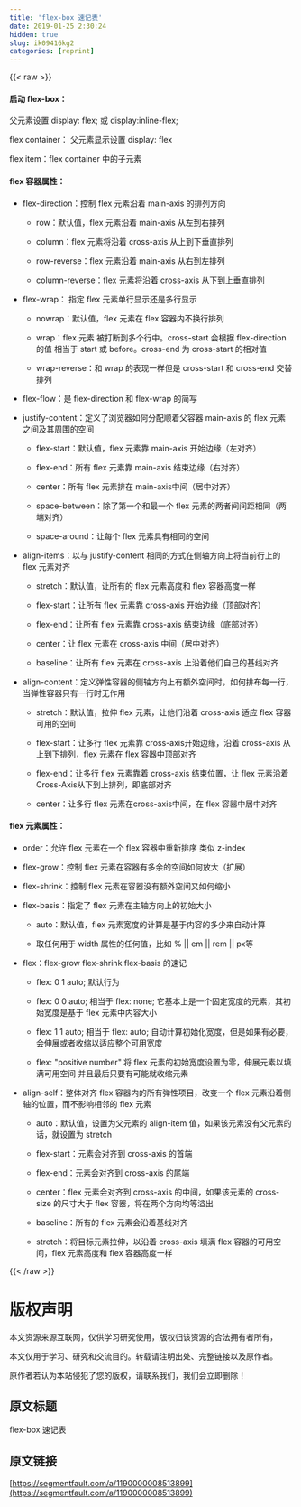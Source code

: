 ```yaml
---
title: 'flex-box 速记表' 
date: 2019-01-25 2:30:24
hidden: true
slug: ik09416kg2
categories: [reprint]
---
```


{{< raw >}}

                    
<h4>启动 flex-box：</h4>
<p>父元素设置 display: flex; 或 display:inline-flex;</p>
<p>flex container： 父元素显示设置 display: flex</p>
<p>flex item：flex container 中的子元素</p>
<h4>flex 容器属性：</h4>
<ul>
<li>
<p>flex-direction：控制 flex 元素沿着 main-axis 的排列方向</p>
<ul>
<li><p>row：默认值，flex 元素沿着 main-axis 从左到右排列</p></li>
<li><p>column：flex 元素将沿着 cross-axis 从上到下垂直排列</p></li>
<li><p>row-reverse：flex 元素沿着 main-axis 从右到左排列</p></li>
<li><p>column-reverse：flex 元素将沿着 cross-axis 从下到上垂直排列</p></li>
</ul>
</li>
<li>
<p>flex-wrap： 指定 flex 元素单行显示还是多行显示</p>
<ul>
<li><p>nowrap：默认值，flex 元素在 flex 容器内不换行排列</p></li>
<li><p>wrap：flex 元素 被打断到多个行中。cross-start 会根据 flex-direction 的值 相当于 start 或 before。cross-end 为 cross-start 的相对值</p></li>
<li><p>wrap-reverse：和 wrap 的表现一样但是 cross-start 和 cross-end 交替排列</p></li>
</ul>
</li>
<li><p>flex-flow：是 flex-direction 和 flex-wrap 的简写</p></li>
<li>
<p>justify-content：定义了浏览器如何分配顺着父容器 main-axis 的 flex 元素之间及其周围的空间</p>
<ul>
<li><p>flex-start：默认值，flex 元素靠 main-axis 开始边缘（左对齐）</p></li>
<li><p>flex-end：所有 flex 元素靠 main-axis 结束边缘（右对齐）</p></li>
<li><p>center：所有 flex 元素排在 main-axis中间（居中对齐）</p></li>
<li><p>space-between：除了第一个和最一个 flex 元素的两者间间距相同（两端对齐）</p></li>
<li><p>space-around：让每个 flex 元素具有相同的空间</p></li>
</ul>
</li>
<li>
<p>align-items：以与 justify-content 相同的方式在侧轴方向上将当前行上的 flex 元素对齐</p>
<ul>
<li><p>stretch：默认值，让所有的 flex 元素高度和 flex 容器高度一样</p></li>
<li><p>flex-start：让所有 flex 元素靠 cross-axis 开始边缘（顶部对齐）</p></li>
<li><p>flex-end：让所有 flex 元素靠 cross-axis 结束边缘（底部对齐）</p></li>
<li><p>center：让 flex 元素在 cross-axis 中间（居中对齐）</p></li>
<li><p>baseline：让所有 flex 元素在 cross-axis 上沿着他们自己的基线对齐</p></li>
</ul>
</li>
<li>
<p>align-content：定义弹性容器的侧轴方向上有额外空间时，如何排布每一行，当弹性容器只有一行时无作用</p>
<ul>
<li><p>stretch：默认值，拉伸 flex 元素，让他们沿着 cross-axis 适应 flex 容器可用的空间</p></li>
<li><p>flex-start：让多行 flex 元素靠 cross-axis开始边缘，沿着 cross-axis 从上到下排列，flex 元素在 flex 容器中顶部对齐</p></li>
<li><p>flex-end：让多行 flex 元素靠着 cross-axis 结束位置，让 flex 元素沿着Cross-Axis从下到上排列，即底部对齐</p></li>
<li><p>center：让多行 flex 元素在cross-axis中间，在 flex 容器中居中对齐</p></li>
</ul>
</li>
</ul>
<h4>flex 元素属性：</h4>
<ul>
<li><p>order：允许 flex 元素在一个 flex 容器中重新排序 类似 z-index</p></li>
<li><p>flex-grow：控制 flex 元素在容器有多余的空间如何放大（扩展）</p></li>
<li><p>flex-shrink：控制 flex 元素在容器没有额外空间又如何缩小</p></li>
<li>
<p>flex-basis：指定了 flex 元素在主轴方向上的初始大小</p>
<ul>
<li><p>auto：默认值，flex 元素宽度的计算是基于内容的多少来自动计算</p></li>
<li><p>取任何用于 width 属性的任何值，比如 % || em || rem || px等</p></li>
</ul>
</li>
<li>
<p>flex：flex-grow flex-shrink flex-basis 的速记</p>
<ul>
<li><p>flex: 0 1 auto; 默认行为</p></li>
<li><p>flex: 0 0 auto; 相当于 flex: none; 它基本上是一个固定宽度的元素，其初始宽度是基于 flex 元素中内容大小</p></li>
<li><p>flex: 1 1 auto; 相当于 flex: auto; 自动计算初始化宽度，但是如果有必要，会伸展或者收缩以适应整个可用宽度</p></li>
<li><p>flex: "positive number"  将 flex 元素的初始宽度设置为零，伸展元素以填满可用空间 并且最后只要有可能就收缩元素</p></li>
</ul>
</li>
<li>
<p>align-self：整体对齐 flex 容器内的所有弹性项目，改变一个 flex 元素沿着侧轴的位置，而不影响相邻的 flex 元素</p>
<ul>
<li><p>auto：默认值，设置为父元素的 align-item 值，如果该元素没有父元素的话，就设置为&nbsp;stretch</p></li>
<li><p>flex-start：元素会对齐到&nbsp;cross-axis&nbsp;的首端</p></li>
<li><p>flex-end：元素会对齐到&nbsp;cross-axis&nbsp;的尾端</p></li>
<li><p>center：flex 元素会对齐到 cross-axis 的中间，如果该元素的 cross-size 的尺寸大于 flex 容器，将在两个方向均等溢出</p></li>
<li><p>baseline：所有的 flex 元素会沿着基线对齐</p></li>
<li><p>stretch：将目标元素拉伸，以沿着 cross-axis 填满 flex 容器的可用空间，flex 元素高度和 flex 容器高度一样</p></li>
</ul>
</li>
</ul>

                
{{< /raw >}}

# 版权声明
本文资源来源互联网，仅供学习研究使用，版权归该资源的合法拥有者所有，

本文仅用于学习、研究和交流目的。转载请注明出处、完整链接以及原作者。

原作者若认为本站侵犯了您的版权，请联系我们，我们会立即删除！

## 原文标题
flex-box 速记表

## 原文链接
[https://segmentfault.com/a/1190000008513899](https://segmentfault.com/a/1190000008513899)

